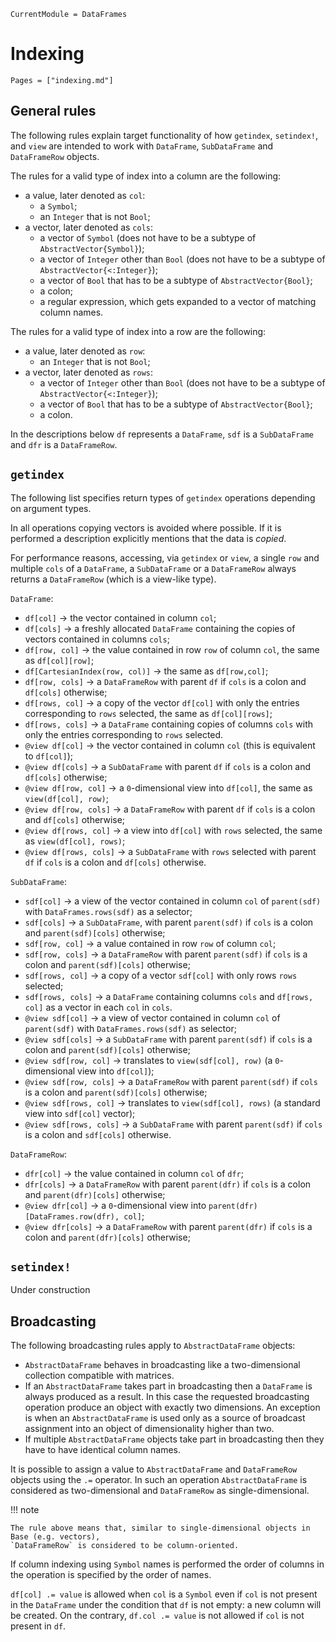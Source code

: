 
```@meta
CurrentModule = DataFrames
```

# Indexing

```@index
Pages = ["indexing.md"]
```

## General rules

The following rules explain target functionality of how `getindex`, `setindex!`, and `view` are intended to work with `DataFrame`, `SubDataFrame` and `DataFrameRow` objects.

The rules for a valid type of index into a column are the following:
* a value, later denoted as `col`:
    * a `Symbol`;
    * an `Integer` that is not `Bool`;
* a vector, later denoted as `cols`:
    * a vector of `Symbol` (does not have to be a subtype of `AbstractVector{Symbol}`);
    * a vector of `Integer` other than `Bool` (does not have to be a subtype of `AbstractVector{<:Integer}`);
    * a vector of `Bool` that has to be a subtype of `AbstractVector{Bool}`;
    * a colon;
    * a regular expression, which gets expanded to a vector of matching column names.

The rules for a valid type of index into a row are the following:
* a value, later denoted as `row`:
    * an `Integer` that is not `Bool`;
* a vector, later denoted as `rows`:
    * a vector of `Integer` other than `Bool` (does not have to be a subtype of `AbstractVector{<:Integer}`);
    * a vector of `Bool` that has to be a subtype of `AbstractVector{Bool}`;
    * a colon.

In the descriptions below `df` represents a `DataFrame`, `sdf` is a `SubDataFrame` and `dfr` is a `DataFrameRow`.

## `getindex`

The following list specifies return types of `getindex` operations depending on argument types.

In all operations copying vectors is avoided where possible.
If it is performed a description explicitly mentions that the data is *copied*.

For performance reasons, accessing, via `getindex` or `view`, a single `row` and multiple `cols` of a `DataFrame`, a `SubDataFrame` or a `DataFrameRow` always returns a `DataFrameRow` (which is a view-like type).

`DataFrame`:
* `df[col]` -> the vector contained in column `col`;
* `df[cols]` -> a freshly allocated `DataFrame` containing the copies of vectors contained in columns `cols`;
* `df[row, col]` -> the value contained in row `row` of column `col`, the same as `df[col][row]`;
* `df[CartesianIndex(row, col)]` -> the same as `df[row,col]`;
* `df[row, cols]` -> a `DataFrameRow` with parent `df` if `cols` is a colon and `df[cols]` otherwise;
* `df[rows, col]` -> a copy of the vector `df[col]` with only the entries corresponding to `rows` selected, the same as `df[col][rows]`;
* `df[rows, cols]` -> a `DataFrame` containing copies of columns `cols` with only the entries corresponding to `rows` selected.
* `@view df[col]` -> the vector contained in column `col` (this is equivalent to `df[col]`);
* `@view df[cols]` -> a `SubDataFrame` with parent `df` if `cols` is a colon and `df[cols]` otherwise;
* `@view df[row, col]` -> a `0`-dimensional view into `df[col]`, the same as `view(df[col], row)`;
* `@view df[row, cols]` -> a `DataFrameRow` with parent `df` if `cols` is a colon and `df[cols]` otherwise;
* `@view df[rows, col]` -> a view into `df[col]` with `rows` selected, the same as `view(df[col], rows)`;
* `@view df[rows, cols]` -> a `SubDataFrame` with `rows` selected with parent `df` if `cols` is a colon and `df[cols]` otherwise.

`SubDataFrame`:
* `sdf[col]` -> a view of the vector contained in column `col` of `parent(sdf)` with `DataFrames.rows(sdf)` as a selector;
* `sdf[cols]` -> a `SubDataFrame`, with parent `parent(sdf)` if `cols` is a colon and `parent(sdf)[cols]` otherwise;
* `sdf[row, col]` -> a value contained in row `row` of column `col`;
* `sdf[row, cols]` -> a `DataFrameRow` with parent `parent(sdf)` if `cols` is a colon and `parent(sdf)[cols]` otherwise;
* `sdf[rows, col]` -> a copy of a vector `sdf[col]` with only rows `rows` selected;
* `sdf[rows, cols]` -> a `DataFrame` containing columns `cols` and `df[rows, col]` as a vector in each `col` in `cols`.
* `@view sdf[col]` -> a view of vector contained in column `col` of `parent(sdf)` with `DataFrames.rows(sdf)` as selector;
* `@view sdf[cols]` -> a `SubDataFrame` with parent `parent(sdf)` if `cols` is a colon and `parent(sdf)[cols]` otherwise;
* `@view sdf[row, col]` -> translates to `view(sdf[col], row)` (a `0`-dimensional view into `df[col]`);
* `@view sdf[row, cols]` -> a `DataFrameRow` with parent `parent(sdf)` if `cols` is a colon and `parent(sdf)[cols]` otherwise;
* `@view sdf[rows, col]` -> translates to `view(sdf[col], rows)` (a standard view into `sdf[col]` vector);
* `@view sdf[rows, cols]` -> a `SubDataFrame` with parent `parent(sdf)` if `cols` is a colon and `sdf[cols]` otherwise.

`DataFrameRow`:
* `dfr[col]` -> the value contained in column `col` of `dfr`;
* `dfr[cols]` -> a `DataFrameRow` with parent `parent(dfr)` if `cols` is a colon and `parent(dfr)[cols]` otherwise;
* `@view dfr[col]` -> a `0`-dimensional view into `parent(dfr)[DataFrames.row(dfr), col]`;
* `@view dfr[cols]` -> a `DataFrameRow` with parent `parent(dfr)` if `cols` is a colon and `parent(dfr)[cols]` otherwise;

## `setindex!`

Under construction

## Broadcasting

The following broadcasting rules apply to `AbstractDataFrame` objects:
* `AbstractDataFrame` behaves in broadcasting like a two-dimensional collection compatible with matrices.
* If an `AbstractDataFrame` takes part in broadcasting then a `DataFrame` is always produced as a result.
  In this case the requested broadcasting operation produce an object with exactly two dimensions.
  An exception is when an `AbstractDataFrame` is used only as a source of broadcast assignment into an object
  of dimensionality higher than two.
* If multiple `AbstractDataFrame` objects take part in broadcasting then they have to have identical column names.

It is possible to assign a value to `AbstractDataFrame` and `DataFrameRow` objects using the `.=` operator.
In such an operation `AbstractDataFrame` is considered as two-dimensional and `DataFrameRow` as single-dimensional.

!!! note

    The rule above means that, similar to single-dimensional objects in Base (e.g. vectors),
    `DataFrameRow` is considered to be column-oriented.

If column indexing using `Symbol` names is performed the order of columns in the operation is specified
by the order of names.

`df[col] .= value` is allowed when `col` is a `Symbol` even if `col` is not present in the `DataFrame`
under the condition that `df` is not empty: a new column will be created.
On the contrary, `df.col .= value` is not allowed if `col` is not present in `df`.
